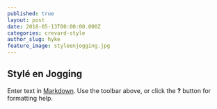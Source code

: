 ```yaml
---
published: true
layout: post
date: 2018-05-13T00:00:00.000Z
categories: crevard-style
author_slug: hyke
feature_image: styleenjogging.jpg
---
```

## Stylé en Jogging

Enter text in [Markdown](http://daringfireball.net/projects/markdown/). Use the toolbar above, or click the **?** button for formatting help.
